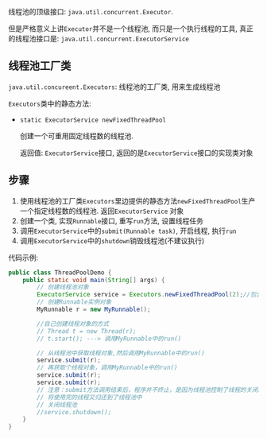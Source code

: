线程池的顶级接口: `java.util.concurrent.Executor`.

但是严格意义上讲`Executor`并不是一个线程池, 而只是一个执行线程的工具, 真正的线程池接口是: `java.util.concurrent.ExecutorService`



## 线程池工厂类

`java.util.concureent.Executors`: 线程池的工厂类, 用来生成线程池

`Executors`类中的静态方法:

- `static ExecutorService newFixedThreadPool`

  创建一个可重用固定线程数的线程池.

  返回值:  `ExecutorService`接口, 返回的是`ExecutorService`接口的实现类对象



## 步骤

1. 使用线程池的工厂类`Executors`里边提供的静态方法`newFixedThreadPool`生产一个指定线程数的线程池. 返回`ExecutorService` 对象
2. 创建一个类, 实现`Runnable`接口, 重写`run`方法, 设置线程任务
3. 调用`ExecutorService`中的`submit(Runnable task)`, 开启线程, 执行`run`
4. 调用`ExecutorService`中的`shutdown`销毁线程池(不建议执行)



代码示例:

```java
public class ThreadPoolDemo {
    public static void main(String[] args) {
        // 创建线程池对象
        ExecutorService service = Executors.newFixedThreadPool(2);//包含2个线程对象
        // 创建Runnable实例对象
        MyRunnable r = new MyRunnable();

        //自己创建线程对象的方式
        // Thread t = new Thread(r);
        // t.start(); ---> 调用MyRunnable中的run()

        // 从线程池中获取线程对象,然后调用MyRunnable中的run()
        service.submit(r);
        // 再获取个线程对象，调用MyRunnable中的run()
        service.submit(r);
        service.submit(r);
        // 注意：submit方法调用结束后，程序并不终止，是因为线程池控制了线程的关闭。
        // 将使用完的线程又归还到了线程池中
        // 关闭线程池
        //service.shutdown();
    }
}
```





















